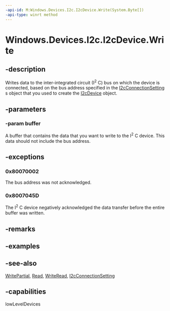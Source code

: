 ----api-id: M:Windows.Devices.I2c.I2cDevice.Write(System.Byte[])
-api-type: winrt method
---<!-- Method syntaxpublic void Write(System.Byte[] buffer)--># Windows.Devices.I2c.I2cDevice.Write## -descriptionWrites data to the inter-integrated circuit (I<sup>2</sup> C) bus on which the device is connected, based on the bus address specified in the [I2cConnectionSetting](i2cconnectionsettings.md) s object that you used to create the [I2cDevice](i2cdevice.md) object.## -parameters### -param bufferA buffer that contains the data that you want to write to the I<sup>2</sup> C device. This data should not include the bus address.## -exceptions### 0x80070002The bus address was not acknowledged.### 0x8007045DThe I<sup>2</sup> C device negatively acknowledged the data transfer before the entire buffer was written.## -remarks## -examples## -see-also[WritePartial](i2cdevice_writepartial.md), [Read](i2cdevice_read.md), [WriteRead](i2cdevice_writeread.md), [I2cConnectionSetting](i2cconnectionsettings.md)## -capabilitieslowLevelDevices